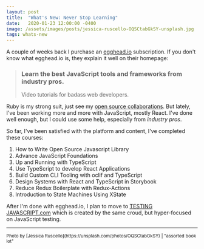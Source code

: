 ```yaml
---
layout: post
title:  "What's New: Never Stop Learning"
date:   2020-01-23 12:00:00 -0400
image: /assets/images/posts/jessica-ruscello-OQSCtabGkSY-unsplash.jpg
tags: whats-new
---
```


A couple of weeks back I purchase an [egghead.io](https://egghead.io/) subscription. If you don't know
what egghead.io is, they explain it well on their homepage:

> ### Learn the best JavaScript tools and frameworks from industry pros.
>
> Video tutorials for badass web developers.

Ruby is my strong suit, just see my [open source collaborations](/os). But lately, I've been
working more and more with JavaScript, mostly React. I've done well enough, but I could use some help, especially
from _industry pros_.

So far, I've been satisfied with the platform and content, I've completed these courses:

1. How to Write Open Source Javascript Library
2. Advance JavaScript Foundations
3. Up and Running with TypeScript
4. Use TypeScript to develop React Applications
5. Build Custom CLI Tooling with oclif and TypeScript
6. Design Systems with React and TypeScript in Storybook
7. Reduce Redux Boilerplate with Redux-Actions
8. Introduction to State Machines Using XState

After I'm done with egghead.io, I plan to move to [TESTING JAVASCRIPT.com](https://testingjavascript.com/) which is
created by the same croud, but hyper-focused on JavaScript testing.

___

<small>
  Photo by [Jessica Ruscello](https://unsplash.com/photos/OQSCtabGkSY) | "assorted book lot"
</small>
